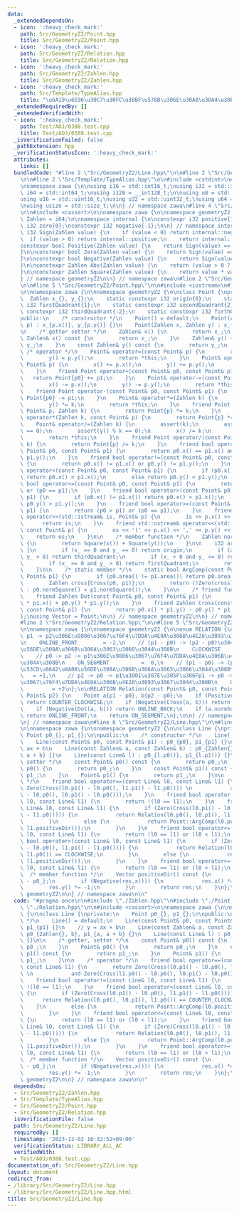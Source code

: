 ```yaml
---
data:
  _extendedDependsOn:
  - icon: ':heavy_check_mark:'
    path: Src/GeometryZ2/Point.hpp
    title: Src/GeometryZ2/Point.hpp
  - icon: ':heavy_check_mark:'
    path: Src/GeometryZ2/Relation.hpp
    title: Src/GeometryZ2/Relation.hpp
  - icon: ':heavy_check_mark:'
    path: Src/GeometryZ2/Zahlen.hpp
    title: Src/GeometryZ2/Zahlen.hpp
  - icon: ':heavy_check_mark:'
    path: Src/Template/TypeAlias.hpp
    title: "\u6A19\u6E96\u30C7\u30FC\u30BF\u578B\u306E\u30A8\u30A4\u30EA\u30A2\u30B9"
  _extendedRequiredBy: []
  _extendedVerifiedWith:
  - icon: ':heavy_check_mark:'
    path: Test/AOJ/0388.test.cpp
    title: Test/AOJ/0388.test.cpp
  _isVerificationFailed: false
  _pathExtension: hpp
  _verificationStatusIcon: ':heavy_check_mark:'
  attributes:
    links: []
  bundledCode: "#line 2 \"Src/GeometryZ2/Line.hpp\"\n\n#line 2 \"Src/GeometryZ2/Zahlen.hpp\"\
    \n\n#line 2 \"Src/Template/TypeAlias.hpp\"\n\n#include <cstdint>\n#include <cstddef>\n\
    \nnamespace zawa {\n\nusing i16 = std::int16_t;\nusing i32 = std::int32_t;\nusing\
    \ i64 = std::int64_t;\nusing i128 = __int128_t;\n\nusing u8 = std::uint8_t;\n\
    using u16 = std::uint16_t;\nusing u32 = std::uint32_t;\nusing u64 = std::uint64_t;\n\
    \nusing usize = std::size_t;\n\n} // namespace zawa\n#line 4 \"Src/GeometryZ2/Zahlen.hpp\"\
    \n\n#include <cassert>\n\nnamespace zawa {\n\nnamespace geometryZ2 {\n\nusing\
    \ Zahlen = i64;\n\nnamespace internal {\n\nconstexpr i32 positive{1};\nconstexpr\
    \ i32 zero{0};\nconstexpr i32 negative{-1};\n\n} // namespace internal\n\nconstexpr\
    \ i32 Sign(Zahlen value) {\n    if (value < 0) return internal::negative;\n  \
    \  if (value > 0) return internal::positive;\n    return internal::zero;\n}\n\n\
    constexpr bool Positive(Zahlen value) {\n    return Sign(value) == internal::positive;\n\
    }\n\nconstexpr bool Zero(Zahlen value) {\n    return Sign(value) == internal::zero;\n\
    }\n\nconstexpr bool Negative(Zahlen value) {\n    return Sign(value) == internal::negative;\n\
    }\n\nconstexpr Zahlen Abs(Zahlen value) {\n    return (value > 0 ? value : -value);\n\
    }\n\nconstexpr Zahlen Square(Zahlen value) {\n    return value * value;\n}\n\n\
    } // namespace geometryZ2\n\n} // namespace zawa\n#line 2 \"Src/GeometryZ2/Point.hpp\"\
    \n\n#line 5 \"Src/GeometryZ2/Point.hpp\"\n\n#include <iostream>\n#line 8 \"Src/GeometryZ2/Point.hpp\"\
    \n\nnamespace zawa {\n\nnamespace geometryZ2 {\n\nclass Point {\nprivate:\n  \
    \  Zahlen x_{}, y_{};\n    static constexpr i32 origin{0};\n    static constexpr\
    \ i32 firstQuadrant{1};\n    static constexpr i32 secondQuadrant{2};\n    static\
    \ constexpr i32 thirdQuadrant{-2};\n    static constexpr i32 forthQuadrant{-1};\n\
    public:\n    /* constructor */\n    Point() = default;\n    Point(const Point&\
    \ p) : x_{p.x()}, y_{p.y()} {}\n    Point(Zahlen x, Zahlen y) : x_{x}, y_{y} {}\n\
    \n    /* getter setter */\n    Zahlen& x() {\n        return x_;\n    }\n    const\
    \ Zahlen& x() const {\n        return x_;\n    }\n    Zahlen& y() {\n        return\
    \ y_;\n    }\n    const Zahlen& y() const {\n        return y_;\n    }\n\n   \
    \ /* operator */\n    Point& operator=(const Point& p) {\n        x() = p.x();\n\
    \        y() = p.y();\n        return *this;\n    }\n    Point& operator+=(const\
    \ Point& p) {\n        x() += p.x();\n        y() += p.y();\n        return *this;\n\
    \    }\n    friend Point operator+(const Point& p0, const Point& p1) {\n     \
    \   return Point{p0} += p1;\n    }\n    Point& operator-=(const Point& p) {\n\
    \        x() -= p.x();\n        y() -= p.y();\n        return *this;\n    }\n\
    \    friend Point operator-(const Point& p0, const Point& p1) {\n        return\
    \ Point{p0} -= p1;\n    }\n    Point& operator*=(Zahlen k) {\n        x() *= k;\n\
    \        y() *= k;\n        return *this;\n    }\n    friend Point operator*(const\
    \ Point& p, Zahlen k) {\n        return Point{p} *= k;\n    }\n    friend Point\
    \ operator*(Zahlen k, const Point& p) {\n        return Point{p} *= k;\n    }\n\
    \    Point& operator/=(Zahlen k) {\n        assert(k);\n        assert(x() % k\
    \ == 0);\n        assert(y() % k == 0);\n        x() /= k;\n        y() /= k;\n\
    \        return *this;\n    }\n    friend Point operator/(const Point& p, Zahlen\
    \ k) {\n        return Point{p} /= k;\n    }\n    friend bool operator==(const\
    \ Point& p0, const Point& p1) {\n        return p0.x() == p1.x() and p0.y() ==\
    \ p1.y();\n    }\n    friend bool operator!=(const Point& p0, const Point& p1)\
    \ {\n        return p0.x() != p1.x() or p0.y() != p1.y();\n    }\n    friend bool\
    \ operator<(const Point& p0, const Point& p1) {\n        if (p0.x() != p1.x())\
    \ return p0.x() < p1.x();\n        else return p0.y() < p1.y();\n    }\n    friend\
    \ bool operator<=(const Point& p0, const Point& p1) {\n        return (p0 < p1)\
    \ or (p0 == p1);\n    }\n    friend bool operator>(const Point& p0, const Point&\
    \ p1) {\n        if (p0.x() != p1.x()) return p0.x() > p1.x();\n        else return\
    \ p0.y() > p1.y();\n    }\n    friend bool operator>=(const Point& p0, const Point&\
    \ p1) {\n        return (p0 > p1) or (p0 == p1);\n    }\n    friend std::istream&\
    \ operator>>(std::istream& is, Point& p) {\n        is >> p.x() >> p.y();\n  \
    \      return is;\n    }\n    friend std::ostream& operator<<(std::ostream& os,\
    \ const Point& p) {\n        os << '(' << p.x() << ',' << p.y() << ')';\n    \
    \    return os;\n    }\n\n    /* member function */\n    Zahlen normSquare() const\
    \ {\n        return Square(x()) + Square(y());\n    }\n\n    i32 area() const\
    \ {\n        if (x_ == 0 and y_ == 0) return origin;\n        if (x_ <= 0 and\
    \ y_ < 0) return thirdQuadrant;\n        if (x_ > 0 and y_ <= 0) return forthQuadrant;\n\
    \        if (x_ >= 0 and y_ > 0) return firstQuadrant;\n        return secondQuadrant;\n\
    \    }\n\n    /* static member */\n    static bool ArgComp(const Point& p0, const\
    \ Point& p1) {\n        if (p0.area() != p1.area()) return p0.area() < p1.area();\n\
    \        Zahlen cross{Cross(p0, p1)};\n        return (!Zero(cross) ? Positive(cross)\
    \ : p0.normSquare() < p1.normSquare());\n    }\n\n    /* friend function */\n\
    \    friend Zahlen Dot(const Point& p0, const Point& p1) {\n        return p0.x()\
    \ * p1.x() + p0.y() * p1.y();\n    }\n    friend Zahlen Cross(const Point& p0,\
    \ const Point& p1) {\n        return p0.x() * p1.y() - p0.y() * p1.x();\n    }\n\
    };\nusing Vector = Point;\n\n} // namespace geometryZ2\n\n} // namespace zawa\n\
    #line 2 \"Src/GeometryZ2/Relation.hpp\"\n\n#line 5 \"Src/GeometryZ2/Relation.hpp\"\
    \n\nnamespace zawa {\n\nnamespace geometryZ2 {\n\nenum RELATION {\n    // p0 ->\
    \ p1 -> p2\u306E\u9806\u3067\u76F4\u7DDA\u4E0A\u306B\u4E26\u3093\u3067\u3044\u308B\
    \n    ONLINE_FRONT        = -2,\n    // (p1 - p0) -> (p2 - p0)\u304C\u6642\u8A08\
    \u56DE\u308A\u306B\u306A\u3063\u3066\u3044\u308B\n    CLOCKWISE           = -1,\n\
    \    // p0 -> p2 -> p1\u306E\u9806\u3067\u76F4\u7DDA\u4E0A\u306B\u4E26\u3093\u3067\
    \u3044\u308B\n    ON_SEGMENT          =  0,\n    // (p1 - p0) -> (p2 - p0)\u304C\
    \u53CD\u6642\u8A08\u56DE\u308A\u306B\u306A\u3063\u3066\u3044\u308B\n    COUNTER_CLOCKWISE\
    \   = +1,\n    // p2 -> p0 -> p1\u3001\u307E\u305F\u306Fp1 -> p0 -> p2\u306E\u9806\
    \u3067\u76F4\u7DDA\u4E0A\u306B\u4E26\u3093\u3067\u3044\u308B\n    ONLINE_BACK\
    \         = +2\n};\n\nRELATION Relation(const Point& p0, const Point& p1, const\
    \ Point& p2) {\n    Point a{p1 - p0}, b{p2 - p0};\n    if (Positive(Cross(a, b)))\
    \ return COUNTER_CLOCKWISE;\n    if (Negative(Cross(a, b))) return CLOCKWISE;\n\
    \    if (Negative(Dot(a, b))) return ONLINE_BACK;\n    if (a.normSquare() < b.normSquare())\
    \ return ONLINE_FRONT;\n    return ON_SEGMENT;\n};\n\n} // namespace geometryZ2\n\
    \n} // namespace zawa\n#line 6 \"Src/GeometryZ2/Line.hpp\"\n\n#line 8 \"Src/GeometryZ2/Line.hpp\"\
    \n\nnamespace zawa {\n\nnamespace geometryZ2 {\n\nclass Line {\nprivate:\n   \
    \ Point p0_{}, p1_{};\n\npublic:\n    /* constructor */\n    Line() = default;\n\
    \    Line(const Point& p0, const Point& p1) : p0_{p0}, p1_{p1} {}\n    // y =\
    \ ax + b\n    Line(const Zahlen& a, const Zahlen& b) : p0_{Zahlen{}, b}, p1_{a,\
    \ a + b} {}\n    Line(const Line& l) : p0_{l.p0()}, p1_{l.p1()} {}\n\n    /* getter,\
    \ setter */\n    const Point& p0() const {\n        return p0_;\n    }\n    Point&\
    \ p0() {\n        return p0_;\n    }\n    const Point& p1() const {\n        return\
    \ p1_;\n    }\n    Point& p1() {\n        return p1_;\n    }\n\n    /* operator\
    \ */\n    friend bool operator==(const Line& l0, const Line& l1) {\n        return\
    \ Zero(Cross(l0.p1() - l0.p0(), l1.p1() - l1.p0())) \n            and Zero(Cross(l1.p0()\
    \ - l0.p0(), l0.p1() - l0.p0()));\n    }\n    friend bool operator!=(const Line&\
    \ l0, const Line& l1) {\n        return !(l0 == l1);\n    }\n    friend bool operator<(const\
    \ Line& l0, const Line& l1) {\n        if (Zero(Cross(l0.p1() - l0.p0(), l1.p1()\
    \ - l1.p0()))) {\n            return Relation(l0.p0(), l0.p1(), l1.p0()) == COUNTER_CLOCKWISE;\n\
    \        }\n        else {\n            return Point::ArgComp(l0.positiveDir(),\
    \ l1.positiveDir());\n        }\n    }\n    friend bool operator<=(const Line&\
    \ l0, const Line& l1) {\n        return (l0 == l1) or (l0 < l1);\n    }\n    friend\
    \ bool operator>(const Line& l0, const Line& l1) {\n        if (Zero(Cross(l0.p1()\
    \ - l0.p0(), l1.p1() - l1.p0()))) {\n            return Relation(l0.p0(), l0.p1(),\
    \ l1.p0()) == CLOCKWISE;\n        }\n        else {\n            return Point::ArgComp(l0.positiveDir(),\
    \ l1.positiveDir());\n        }\n    }\n    friend bool operator>=(const Line&\
    \ l0, const Line& l1) {\n        return (l0 == l1) or (l0 > l1);\n    }\n\n  \
    \  /* member function */\n    Vector positiveDir() const {\n        Vector res{p1_\
    \ - p0_};\n        if (Negative(res.x())) {\n            res.x() *= -1;\n    \
    \        res.y() *= -1;\n        }\n        return res;\n    }\n};\n\n} // namespace\
    \ geometryZ2\n\n} // namespace zawa\n\n"
  code: "#pragma once\n\n#include \"./Zahlen.hpp\"\n#include \"./Point.hpp\"\n#include\
    \ \"./Relation.hpp\"\n\n#include <cassert>\n\nnamespace zawa {\n\nnamespace geometryZ2\
    \ {\n\nclass Line {\nprivate:\n    Point p0_{}, p1_{};\n\npublic:\n    /* constructor\
    \ */\n    Line() = default;\n    Line(const Point& p0, const Point& p1) : p0_{p0},\
    \ p1_{p1} {}\n    // y = ax + b\n    Line(const Zahlen& a, const Zahlen& b) :\
    \ p0_{Zahlen{}, b}, p1_{a, a + b} {}\n    Line(const Line& l) : p0_{l.p0()}, p1_{l.p1()}\
    \ {}\n\n    /* getter, setter */\n    const Point& p0() const {\n        return\
    \ p0_;\n    }\n    Point& p0() {\n        return p0_;\n    }\n    const Point&\
    \ p1() const {\n        return p1_;\n    }\n    Point& p1() {\n        return\
    \ p1_;\n    }\n\n    /* operator */\n    friend bool operator==(const Line& l0,\
    \ const Line& l1) {\n        return Zero(Cross(l0.p1() - l0.p0(), l1.p1() - l1.p0()))\
    \ \n            and Zero(Cross(l1.p0() - l0.p0(), l0.p1() - l0.p0()));\n    }\n\
    \    friend bool operator!=(const Line& l0, const Line& l1) {\n        return\
    \ !(l0 == l1);\n    }\n    friend bool operator<(const Line& l0, const Line& l1)\
    \ {\n        if (Zero(Cross(l0.p1() - l0.p0(), l1.p1() - l1.p0()))) {\n      \
    \      return Relation(l0.p0(), l0.p1(), l1.p0()) == COUNTER_CLOCKWISE;\n    \
    \    }\n        else {\n            return Point::ArgComp(l0.positiveDir(), l1.positiveDir());\n\
    \        }\n    }\n    friend bool operator<=(const Line& l0, const Line& l1)\
    \ {\n        return (l0 == l1) or (l0 < l1);\n    }\n    friend bool operator>(const\
    \ Line& l0, const Line& l1) {\n        if (Zero(Cross(l0.p1() - l0.p0(), l1.p1()\
    \ - l1.p0()))) {\n            return Relation(l0.p0(), l0.p1(), l1.p0()) == CLOCKWISE;\n\
    \        }\n        else {\n            return Point::ArgComp(l0.positiveDir(),\
    \ l1.positiveDir());\n        }\n    }\n    friend bool operator>=(const Line&\
    \ l0, const Line& l1) {\n        return (l0 == l1) or (l0 > l1);\n    }\n\n  \
    \  /* member function */\n    Vector positiveDir() const {\n        Vector res{p1_\
    \ - p0_};\n        if (Negative(res.x())) {\n            res.x() *= -1;\n    \
    \        res.y() *= -1;\n        }\n        return res;\n    }\n};\n\n} // namespace\
    \ geometryZ2\n\n} // namespace zawa\n\n"
  dependsOn:
  - Src/GeometryZ2/Zahlen.hpp
  - Src/Template/TypeAlias.hpp
  - Src/GeometryZ2/Point.hpp
  - Src/GeometryZ2/Relation.hpp
  isVerificationFile: false
  path: Src/GeometryZ2/Line.hpp
  requiredBy: []
  timestamp: '2023-12-02 16:32:52+09:00'
  verificationStatus: LIBRARY_ALL_AC
  verifiedWith:
  - Test/AOJ/0388.test.cpp
documentation_of: Src/GeometryZ2/Line.hpp
layout: document
redirect_from:
- /library/Src/GeometryZ2/Line.hpp
- /library/Src/GeometryZ2/Line.hpp.html
title: Src/GeometryZ2/Line.hpp
---
```

